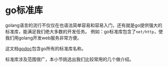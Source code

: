 # go标准库

golang语言的流行不仅仅在也语法简单容易和容易入门，还有就是go提供强大的标准库，能满足我们绝大多数的开发任务。
例如：go标准库包含了`net/http`，使我们用golang开发web服务非常方便。

这文档[godoc](https://godoc.org/-/go)包含go所有的标准库名称。

标准库涉及范围很广，本小节挑选出我们比较常用的几个做介绍。
